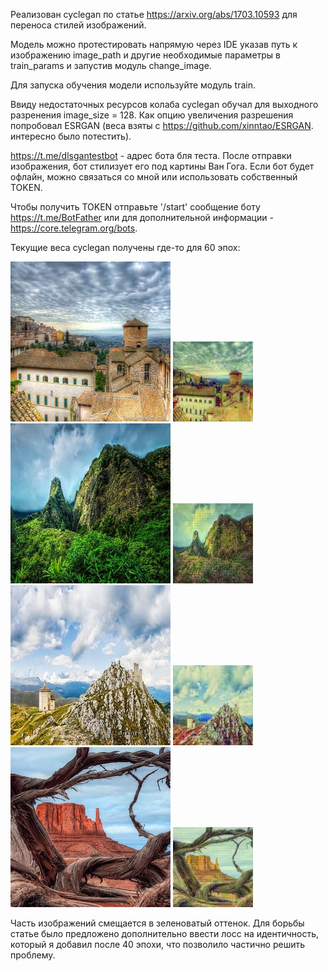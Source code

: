 Реализован cyclegan по статье https://arxiv.org/abs/1703.10593 для переноса стилей изображений.

Модель можно протестировать напрямую  через IDE указав путь к изображению image_path и другие необходимые параметры в train_params и запустив модуль change_image.

Для запуска обучения модели используйте модуль train.

Ввиду недостаточных ресурсов колаба cyclegan обучал для выходного разренения image_size = 128. Как опцию увеличения разрешения попробовал ESRGAN (веса взяты
с https://github.com/xinntao/ESRGAN. интересно было потестить). 

https://t.me/dlsgantestbot - адрес бота бля теста. После отправки изображения, бот стилизует его под картины Ван Гога. Если бот будет офлайн, можно связаться со мной или использовать собственный TOKEN.

Чтобы получить TOKEN отправьте '/start' сообщение боту https://t.me/BotFather или для дополнительной информации - https://core.telegram.org/bots.

Текущие веса cyclegan получены где-то для 60 эпох:

![alt text](https://github.com/HlodM/cyclegan/blob/main/weights/images/bot_image1.jpg?raw=true)
![alt text](https://github.com/HlodM/cyclegan/blob/main/weights/images/vg_image1.jpg?raw=true)
![alt text](https://github.com/HlodM/cyclegan/blob/main/weights/images/bot_image2.jpg?raw=true)
![alt text](https://github.com/HlodM/cyclegan/blob/main/weights/images/vg_image2.jpg?raw=true)
![alt text](https://github.com/HlodM/cyclegan/blob/main/weights/images/bot_image3.jpg?raw=true)
![alt text](https://github.com/HlodM/cyclegan/blob/main/weights/images/vg_image3.jpg?raw=true)
![alt text](https://github.com/HlodM/cyclegan/blob/main/weights/images/bot_image4.jpg?raw=true)
![alt text](https://github.com/HlodM/cyclegan/blob/main/weights/images/vg_image4.jpg?raw=true)

Часть изображений смещается в зеленоватый оттенок. Для борьбы статье было предложено дополнительно ввести лосс на идентичность, который я добавил после 40 эпохи, что позволило частично решить проблему. 
